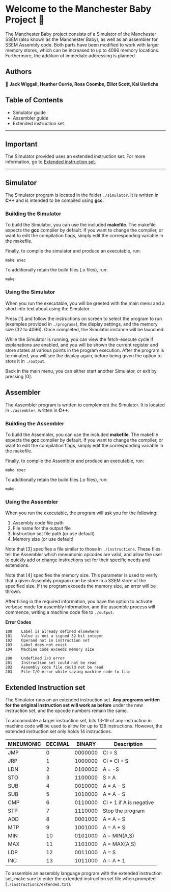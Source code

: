 # Welcome to the Manchester Baby Project 👋

The Manchester Baby project consists of a Simulator of the Manchester SSEM (also known as the Manchester Baby), as well as an assembler for SSEM Assembly code. Both parts have been modified to work with larger memory stores, which can be increased to up to 4096 memory locations. Furthermore, the addition of immediate addressing is planned.

## Authors
👤 **Jack Wiggall, Heather Currie, Ross Coombs, Elliot Scott, Kai Uerlichs**

## Table of Contents
- Simulator guide
- Assembler guide
- Extended instruction set
----
## Important
The Simulator provided uses an extended instruction set. For more information, go to [Extended instruction set](#extended-instruction-set).

----
## Simulator
The Simulator program is located in the folder `./simulator`. It is written in **C++** and is intended to be compiled using **gcc**.

### Building the Simulator
To build the Simulator, you can use the included **makefile**. The makefile expects the **gcc** compiler by default. If you want to change the compiler, or want to edit the compilation flags, simply edit the corresponding variable in the makefile. 

Finally, to compile the simulator and produce an executable, run:
```
make exec
```
To additionally retain the build files (.o files), run:
```
make
```

### Using the Simulator
When you run the executable, you will be greeted with the main menu and a short info text about using the Simulator. 

Press [1] and follow the instructions on screen to select the program to run (examples provided in `./programs`), the display settings, and the memory size (32 to 4096). Once completed, the Simulator instance will be launched.

While the Simulator is running, you can view the fetch-execute cycle if explanations are enabled, and you will be shown the current register and store states at various points in the program execution. After the program is terminated, you will see the display again, before being given the option to store it in `./output`.

Back in the main menu, you can either start another Simulator, or exit by pressing [0].

## Assembler
The Assembler program is written to complement the Simulator. It is located in `./assembler`, written in **C++**.

### Building the Assembler
To build the Assembler, you can use the included **makefile**. The makefile expects the **gcc** compiler by default. If you want to change the compiler, or want to edit the compilation flags, simply edit the corresponding variable in the makefile. 

Finally, to compile the Assembler and produce an executable, run:
```
make exec
```
To additionally retain the build files (.o files), run:
```
make
```

### Using the Assembler
When you run the executable, the program will ask you for the following:

1. Assembly code file path
2. File name for the output file
3. Instruction set file path (or use default)
4. Memory size (or use default)

Note that [3] specifies a file similar to those in `./instructions`. These files tell the Assembler which mneumonic opcodes are valid, and allow the user to quickly add or change instructions set for their specific needs and extensions.

Note that [4] specifies the memory size. This parameter is used to verify that a given Assembly program can be store in a SSEM store of the specified size. If the program exceeds the memory size, an error will be thrown.

After filling in the required information, you have the option to activate verbose mode for assembly information, and the assemble process will commence, writing a machine code file to `./output`.

**Error Codes**

    100    Label is already defined elsewhere
    101    Value is not a signed 32-bit integer
    102    Operand not in instruction set
    103    Label does not exist
    104    Machine code exceeds memory size

    200    Undefined I/O error
    201    Instruction set could not be read
    202    Assembly code file could not be read
    203    File I/O error while saving machine code to file

## Extended Instruction set
The Simulator runs on an extended instruction set. **Any programs written for the original instruction set will work as before** under the new instruction set, and the opcode numbers remain the same.

To accomodate a larger instruction set, bits 13-19 of any instruction in machine code will be used to allow for up to 128 instructions. However, the extended instruction set only holds 14 instructions.

| MNEUMONIC | DECIMAL | BINARY | Description |
| ---- | ---- | ---- | ---- |
| JMP | 0 | 0000000 | CI = S |
| JRP | 1 | 1000000 | CI = CI + S |
| LDN | 2 | 0100000 | A = -S |
| STO | 3 | 1100000 | S = A |
| SUB | 4 | 0010000 | A = A - S |
| SUB | 5 | 1010000 | A = A - S |
| CMP | 6 | 0110000 | CI + 1 if A is negative |
| STP | 7 | 1110000 | Stop the program |
| ADD | 8 | 0001000 | A = A + S |
| MTP | 9 | 1001000 | A = A * S |
| MIN | 10 | 0101000 | A = MIN(A,S) |
| MAX | 11 | 1101000 | A = MAX(A,S) |
| LDP | 12 | 0011000 | A = S |
| INC | 13 | 1011000 | A = A + 1 |

To assemble an assembly language program with the extended instruction set, make sure to enter the extended instruction set file when prompted (`./instructions/extended.txt`).